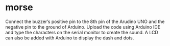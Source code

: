 # morse
Connect the buzzer’s positive pin to the 8th pin of the Arudino UNO and the negative pin to the ground of Arduino. Upload the code using Arduino IDE and type the characters on the serial monitor to create the sound. A LCD can also be added with Arduino to display the dash and dots.
